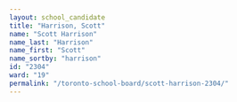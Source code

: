 ```yaml
---
layout: school_candidate
title: "Harrison, Scott"
name: "Scott Harrison"
name_last: "Harrison"
name_first: "Scott"
name_sortby: "harrison"
id: "2304"
ward: "19"
permalink: "/toronto-school-board/scott-harrison-2304/"
---
```

